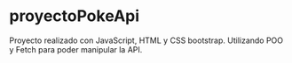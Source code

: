 # proyectoPokeApi

Proyecto realizado con JavaScript, HTML y CSS bootstrap. Utilizando POO y Fetch para poder manipular la API. 
